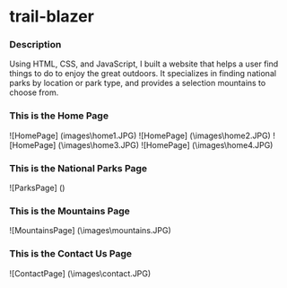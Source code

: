 # trail-blazer

### Description

Using HTML, CSS, and JavaScript, I built a website that helps a user find things to do to enjoy the great outdoors. It specializes in finding national parks by location or park type, and provides a selection mountains to choose from. 

### This is the Home Page
![HomePage] (images\home1.JPG)
![HomePage] (\images\home2.JPG)
![HomePage] (\images\home3.JPG)
![HomePage] (\images\home4.JPG)

### This is the National Parks Page
![ParksPage] ()

### This is the Mountains Page
![MountainsPage] (\images\mountains.JPG)

### This is the Contact Us Page
![ContactPage] (\images\contact.JPG)